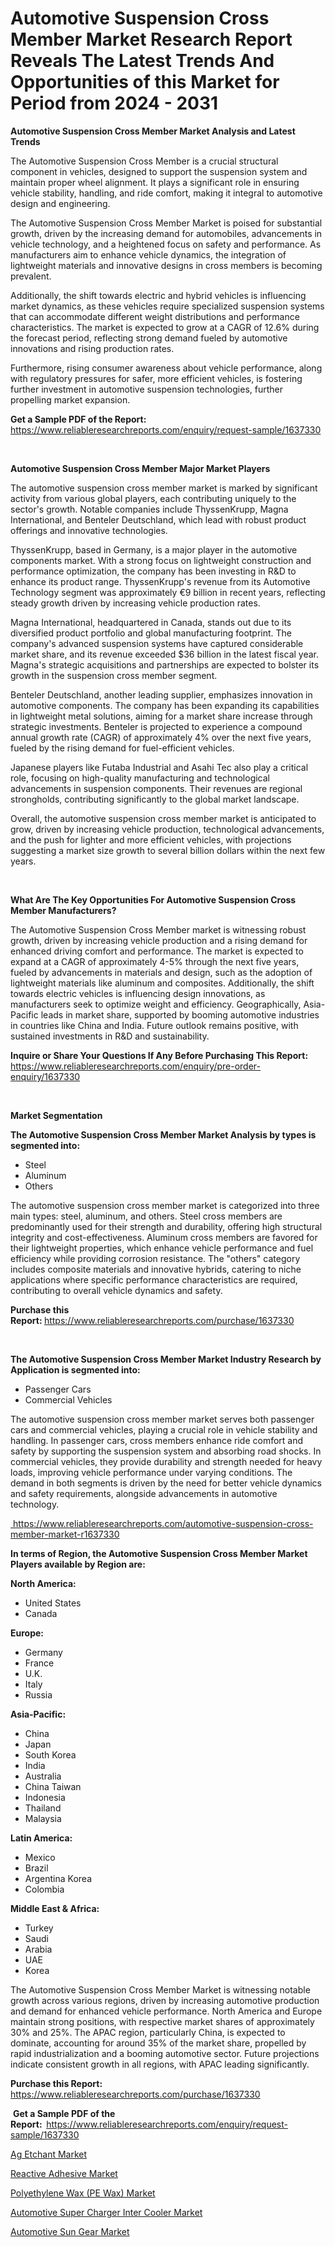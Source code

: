 <p><h1>Automotive Suspension Cross Member Market Research Report Reveals The Latest Trends And Opportunities of this Market for Period from 2024 - 2031</h1></p><p><strong>Automotive Suspension Cross Member Market Analysis and Latest Trends</strong></p>
<p><p>The Automotive Suspension Cross Member is a crucial structural component in vehicles, designed to support the suspension system and maintain proper wheel alignment. It plays a significant role in ensuring vehicle stability, handling, and ride comfort, making it integral to automotive design and engineering.</p><p>The Automotive Suspension Cross Member Market is poised for substantial growth, driven by the increasing demand for automobiles, advancements in vehicle technology, and a heightened focus on safety and performance. As manufacturers aim to enhance vehicle dynamics, the integration of lightweight materials and innovative designs in cross members is becoming prevalent.</p><p>Additionally, the shift towards electric and hybrid vehicles is influencing market dynamics, as these vehicles require specialized suspension systems that can accommodate different weight distributions and performance characteristics. The market is expected to grow at a CAGR of 12.6% during the forecast period, reflecting strong demand fueled by automotive innovations and rising production rates.</p><p>Furthermore, rising consumer awareness about vehicle performance, along with regulatory pressures for safer, more efficient vehicles, is fostering further investment in automotive suspension technologies, further propelling market expansion.</p></p>
<p><strong>Get a Sample PDF of the Report:&nbsp;</strong> <a href="https://www.reliableresearchreports.com/enquiry/request-sample/1637330">https://www.reliableresearchreports.com/enquiry/request-sample/1637330</a></p>
<p>&nbsp;</p>
<p><strong>Automotive Suspension Cross Member Major Market Players</strong></p>
<p><p>The automotive suspension cross member market is marked by significant activity from various global players, each contributing uniquely to the sector's growth. Notable companies include ThyssenKrupp, Magna International, and Benteler Deutschland, which lead with robust product offerings and innovative technologies.</p><p>ThyssenKrupp, based in Germany, is a major player in the automotive components market. With a strong focus on lightweight construction and performance optimization, the company has been investing in R&D to enhance its product range. ThyssenKrupp's revenue from its Automotive Technology segment was approximately €9 billion in recent years, reflecting steady growth driven by increasing vehicle production rates.</p><p>Magna International, headquartered in Canada, stands out due to its diversified product portfolio and global manufacturing footprint. The company's advanced suspension systems have captured considerable market share, and its revenue exceeded $36 billion in the latest fiscal year. Magna's strategic acquisitions and partnerships are expected to bolster its growth in the suspension cross member segment.</p><p>Benteler Deutschland, another leading supplier, emphasizes innovation in automotive components. The company has been expanding its capabilities in lightweight metal solutions, aiming for a market share increase through strategic investments. Benteler is projected to experience a compound annual growth rate (CAGR) of approximately 4% over the next five years, fueled by the rising demand for fuel-efficient vehicles.</p><p>Japanese players like Futaba Industrial and Asahi Tec also play a critical role, focusing on high-quality manufacturing and technological advancements in suspension components. Their revenues are regional strongholds, contributing significantly to the global market landscape.</p><p>Overall, the automotive suspension cross member market is anticipated to grow, driven by increasing vehicle production, technological advancements, and the push for lighter and more efficient vehicles, with projections suggesting a market size growth to several billion dollars within the next few years.</p></p>
<p>&nbsp;</p>
<p><strong>What Are The Key Opportunities For Automotive Suspension Cross Member Manufacturers?</strong></p>
<p><p>The Automotive Suspension Cross Member market is witnessing robust growth, driven by increasing vehicle production and a rising demand for enhanced driving comfort and performance. The market is expected to expand at a CAGR of approximately 4-5% through the next five years, fueled by advancements in materials and design, such as the adoption of lightweight materials like aluminum and composites. Additionally, the shift towards electric vehicles is influencing design innovations, as manufacturers seek to optimize weight and efficiency. Geographically, Asia-Pacific leads in market share, supported by booming automotive industries in countries like China and India. Future outlook remains positive, with sustained investments in R&D and sustainability.</p></p>
<p><strong>Inquire or Share Your Questions If Any Before Purchasing This Report:</strong> <a href="https://www.reliableresearchreports.com/enquiry/pre-order-enquiry/1637330">https://www.reliableresearchreports.com/enquiry/pre-order-enquiry/1637330</a></p>
<p>&nbsp;</p>
<p><strong>Market Segmentation</strong></p>
<p><strong>The Automotive Suspension Cross Member Market Analysis by types is segmented into:</strong></p>
<p><ul><li>Steel</li><li>Aluminum</li><li>Others</li></ul></p>
<p><p>The automotive suspension cross member market is categorized into three main types: steel, aluminum, and others. Steel cross members are predominantly used for their strength and durability, offering high structural integrity and cost-effectiveness. Aluminum cross members are favored for their lightweight properties, which enhance vehicle performance and fuel efficiency while providing corrosion resistance. The "others" category includes composite materials and innovative hybrids, catering to niche applications where specific performance characteristics are required, contributing to overall vehicle dynamics and safety.</p></p>
<p><strong>Purchase this Report:&nbsp;</strong><a href="https://www.reliableresearchreports.com/purchase/1637330">https://www.reliableresearchreports.com/purchase/1637330</a></p>
<p>&nbsp;</p>
<p><strong>The Automotive Suspension Cross Member Market Industry Research by Application is segmented into:</strong></p>
<p><ul><li>Passenger Cars</li><li>Commercial Vehicles</li></ul></p>
<p><p>The automotive suspension cross member market serves both passenger cars and commercial vehicles, playing a crucial role in vehicle stability and handling. In passenger cars, cross members enhance ride comfort and safety by supporting the suspension system and absorbing road shocks. In commercial vehicles, they provide durability and strength needed for heavy loads, improving vehicle performance under varying conditions. The demand in both segments is driven by the need for better vehicle dynamics and safety requirements, alongside advancements in automotive technology.</p></p>
<p><a href="https://www.reliableresearchreports.com/automotive-suspension-cross-member-market-r1637330">&nbsp;https://www.reliableresearchreports.com/automotive-suspension-cross-member-market-r1637330</a></p>
<p><strong>In terms of Region, the Automotive Suspension Cross Member Market Players available by Region are:</strong></p>
<p>
    <p> <strong> North America: </strong>
        <ul>
            <li>United States</li>
            <li>Canada</li>
        </ul>
        </p> 
    <p> <strong> Europe: </strong>
        <ul>
            <li>Germany</li>
            <li>France</li>
            <li>U.K.</li>
            <li>Italy</li>
            <li>Russia</li>
        </ul>
        </p> 
    <p> <strong> Asia-Pacific: </strong>
        <ul>
            <li>China</li>
            <li>Japan</li>
            <li>South Korea</li>
            <li>India</li>
            <li>Australia</li>
            <li>China Taiwan</li>
            <li>Indonesia</li>
            <li>Thailand</li>
            <li>Malaysia</li>
        </ul>
        </p> 
    <p> <strong> Latin America: </strong>
        <ul>
            <li>Mexico</li>
            <li>Brazil</li>
            <li>Argentina Korea</li>
            <li>Colombia</li>
        </ul>
        </p> 
    <p> <strong> Middle East & Africa: </strong>
        <ul>
            <li>Turkey</li>
            <li>Saudi</li>
            <li>Arabia</li>
            <li>UAE</li>
            <li>Korea</li>
        </ul>
    </p>
    </p>
<p><p>The Automotive Suspension Cross Member Market is witnessing notable growth across various regions, driven by increasing automotive production and demand for enhanced vehicle performance. North America and Europe maintain strong positions, with respective market shares of approximately 30% and 25%. The APAC region, particularly China, is expected to dominate, accounting for around 35% of the market share, propelled by rapid industrialization and a booming automotive sector. Future projections indicate consistent growth in all regions, with APAC leading significantly.</p></p>
<p><strong>Purchase this Report: </strong><a href="https://www.reliableresearchreports.com/purchase/1637330">https://www.reliableresearchreports.com/purchase/1637330</a></p>
<p>&nbsp;<strong>Get a Sample PDF of the Report:&nbsp;&nbsp;</strong><a href="https://www.reliableresearchreports.com/enquiry/request-sample/1637330">https://www.reliableresearchreports.com/enquiry/request-sample/1637330</a></p>
<p><strong></strong></p>
<p><p><a href="https://www.linkedin.com/pulse/ag-etchant-industry-analysis-report-its-market-size-share-psnae?trackingId=Ls2iwYFrRNGBoqaf4k8TIg%3D%3D">Ag Etchant Market</a></p><p><a href="https://medium.com/@samiarahman09/booming-reactive-adhesive-market-sector-market-analysis-and-growth-projections-till-2031-7499e4103927">Reactive Adhesive Market</a></p><p><a href="https://medium.com/@samiarahman09/what-factors-will-influence-the-polyethylene-wax-pe-wax-market-in-the-coming-years-92eae80652da?postPublishedType=repub">Polyethylene Wax (PE Wax) Market</a></p><p><a href="https://github.com/JakirUddin651/Market-Research-Report-List-1/blob/main/automotive-super-charger-inter-cooler-market.md">Automotive Super Charger Inter Cooler Market</a></p><p><a href="https://github.com/ashepherd82/Market-Research-Report-List-6/blob/main/automotive-sun-gear-market.md">Automotive Sun Gear Market</a></p></p>